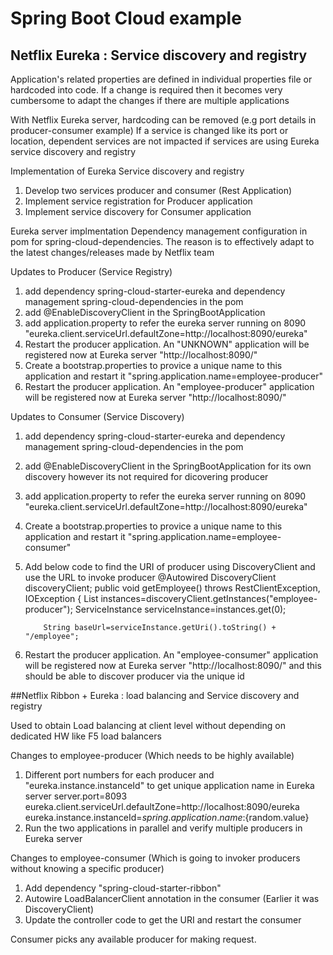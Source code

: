 # Spring Boot Cloud example

## Netflix Eureka : Service discovery and registry

 Application's related properties are defined in individual properties file or hardcoded into code. If a change is required then it becomes very cumbersome to adapt the changes if there are multiple applications
 
 With Netflix Eureka server, hardcoding can be removed (e.g port details in producer-consumer example)
 If a service is changed like its port or location, dependent services are not impacted if services are using Eureka service discovery and registry
 
Implementation of Eureka  Service discovery and registry
 1. Develop two services producer and consumer (Rest Application)
 2. Implement service registration for Producer application
 3. Implement service discovery for Consumer application
 
Eureka server implmentation
 Dependency management configuration in pom for spring-cloud-dependencies. The reason is to effectively adapt to the latest changes/releases made by Netflix team
 
Updates to Producer (Service Registry)
 1. add dependency spring-cloud-starter-eureka and dependency management spring-cloud-dependencies in the pom
 2. add @EnableDiscoveryClient in the SpringBootApplication
 3. add application.property to refer the eureka server running on 8090 "eureka.client.serviceUrl.defaultZone=http://localhost:8090/eureka"
 4. Restart the producer application. An "UNKNOWN" application will be registered now at Eureka server "http://localhost:8090/"
 5. Create a bootstrap.properties to provice a unique name to this application and restart it "spring.application.name=employee-producer"
 6. Restart the producer application. An "employee-producer" application will be registered now at Eureka server "http://localhost:8090/"

Updates to Consumer (Service Discovery) 
 1. add dependency spring-cloud-starter-eureka and dependency management spring-cloud-dependencies in the pom
 2. add @EnableDiscoveryClient in the SpringBootApplication for its own discovery however its not required for dicovering producer
 3. add application.property to refer the eureka server running on 8090 "eureka.client.serviceUrl.defaultZone=http://localhost:8090/eureka"
 4. Create a bootstrap.properties to provice a unique name to this application and restart it "spring.application.name=employee-consumer"
 5. Add below code to find the URI of producer using DiscoveryClient and use the URL to invoke producer
	 @Autowired
		DiscoveryClient discoveryClient;
		public void getEmployee() throws RestClientException, IOException {
			List<ServiceInstance> instances=discoveryClient.getInstances("employee-producer");
			ServiceInstance serviceInstance=instances.get(0);
			
			String baseUrl=serviceInstance.getUri().toString() + "/employee";
 6. Restart the producer application. An "employee-consumer" application will be registered now at Eureka server "http://localhost:8090/" and this should be able to discover producer via the unique id
 
##Netflix Ribbon + Eureka : load balancing and Service discovery and registry

Used to obtain Load balancing at client level without depending on dedicated HW like F5 load balancers

Changes to employee-producer (Which needs to be highly available)
 1. Different port numbers for each producer and "eureka.instance.instanceId" to get unique application name in Eureka server
	server.port=8093
	eureka.client.serviceUrl.defaultZone=http://localhost:8090/eureka
	eureka.instance.instanceId=${spring.application.name}:${random.value}
 2. Run the two applications in parallel and verify multiple producers in Eureka server
 
Changes to employee-consumer (Which is going to invoker producers without knowing a specific producer)
 1. Add dependency "spring-cloud-starter-ribbon"  
 2. Autowire LoadBalancerClient annotation in the consumer (Earlier it was DiscoveryClient)
 3. Update the controller code to get the URI and restart the consumer
 
Consumer picks any available producer for making request. 